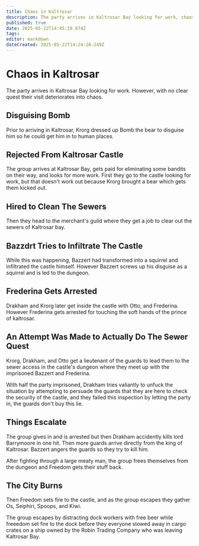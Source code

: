 ```yaml
---
title: Chaos in Kaltrosar
description: The party arrives in Kaltrosar Bay looking for work, chaos ensues
published: true
date: 2025-05-22T14:45:19.674Z
tags: 
editor: markdown
dateCreated: 2025-05-22T14:24:28.249Z
---
```


# Chaos in Kaltrosar
The party arrives in Kaltrosar Bay looking for work. However, with no clear quest their visit deteriorates into chaos. 


## Disguising Bomb 
Prior to arriving in Kaltrosar, Krorg dressed up Bomb the bear to disguise him so he could get him in to human places. 

## Rejected From Kaltrosar Castle
The group arrives at Kaltrosar Bay, gets paid for eliminating some bandits on their way, and looks for more work. First they go to the castle looking for work, but that doesn't work out because Krorg brought a bear which gets them kicked out. 

## Hired to Clean The Sewers
Then they head to the merchant's guild where they get a job to clear out the sewers of Kaltrosar bay.

## Bazzdrt Tries to Infiltrate The Castle
While this was happening, Bazzert had transformed into a squirrel and infiltrated the castle himself. However Bazzert screws up his disguise as a squirrel and is led to the dungeon.

## Frederina Gets Arrested
Drakham and Krorg later get inside the castle with Otto, and Frederina. However Frederina gets arrested for touching the soft hands of the prince of kaltrosar.


## An Attempt Was Made to Actually Do The Sewer Quest
Krorg, Drakham, and Otto get a lieutenant of the guards to lead them to the sewer access in the castle's dungeon where they meet up with the imprisoned Bazzert and Frederina.

With half the party imprisoned, Drakham tries valiantly to unfuck the situation by attempting to persuade the guards that they are here to check the security of the castle, and they failed this inspection by letting the party in, the guards don't buy this lie.


## Things Escalate
The group gives in and is arrested but then Drakham accidently kills lord Barrymoore in one hit. Then more guards arrive directly from the king of Kaltrosar. Bazzert angers the guards so they try to kill him.

After fighting through a large meaty man, the group frees themselves from the dungeon and Freedom gets their stuff back. 


## The City Burns
Then Freedom sets fire to the castle, and as the group escapes they gather Os, Seiphiri, Spoops, and Kiwi.

The group escapes by distracting dock workers with free beer while freeedom set fire to the dock before they everyone stowed away in cargo crates on a ship owned by the Robin Trading Company who was leaving Kaltrosar Bay.
